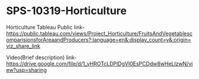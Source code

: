 # SPS-10319-Horticulture
Horticulture
Tableau Public link-
https://public.tableau.com/views/Project_Horticulture/FruitsAndVegetablescomparisionsforAreaandProducers?:language=en&:display_count=y&:origin=viz_share_link

Video(Brief description) link- 
https://drive.google.com/file/d/1_yHROTcLDPlDgVI0EsPCDdw8wHeLlzwN/view?usp=sharing
